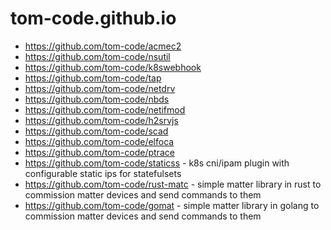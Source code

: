# tom-code.github.io


- <https://github.com/tom-code/acmec2>
- <https://github.com/tom-code/nsutil>
- <https://github.com/tom-code/k8swebhook>
- <https://github.com/tom-code/tap>
- <https://github.com/tom-code/netdrv>
- <https://github.com/tom-code/nbds>
- <https://github.com/tom-code/netifmod>
- <https://github.com/tom-code/h2srvjs>
- <https://github.com/tom-code/scad>
- <https://github.com/tom-code/elfoca>
- <https://github.com/tom-code/ptrace>
- <https://github.com/tom-code/staticss> - k8s cni/ipam plugin with configurable static ips for statefulsets
- <https://github.com/tom-code/rust-matc> - simple matter library in rust to commission matter devices and send commands to them
- <https://github.com/tom-code/gomat> - simple matter library in golang to commission matter devices and send commands to them
